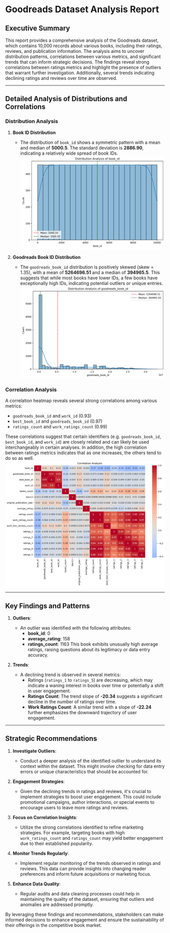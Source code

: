 # Goodreads Dataset Analysis Report

## Executive Summary

This report provides a comprehensive analysis of the Goodreads dataset, which contains 10,000 records about various books, including their ratings, reviews, and publication information. The analysis aims to uncover distribution patterns, correlations between various metrics, and significant trends that can inform strategic decisions. The findings reveal strong correlations between ratings metrics and highlight the presence of outliers that warrant further investigation. Additionally, several trends indicating declining ratings and reviews over time are observed.

---

## Detailed Analysis of Distributions and Correlations

### Distribution Analysis

1. **Book ID Distribution**
   - The distribution of `book_id` shows a symmetric pattern with a mean and median of **5000.5**. The standard deviation is **2886.90**, indicating a relatively wide spread of book IDs.
   ![Distribution of Book ID](./enhanced_distribution_book_id.png)

2. **Goodreads Book ID Distribution**
   - The `goodreads_book_id` distribution is positively skewed (skew = 1.35), with a mean of **5264696.51** and a median of **394965.5**. This suggests that while most books have lower IDs, a few books have exceptionally high IDs, indicating potential outliers or unique entries.
   ![Distribution of Goodreads Book ID](./enhanced_distribution_goodreads_book_id.png)

### Correlation Analysis

A correlation heatmap reveals several strong correlations among various metrics:

- `goodreads_book_id` and `work_id` (0.93)
- `best_book_id` and `goodreads_book_id` (0.97)
- `ratings_count` and `work_ratings_count` (0.99)
  
These correlations suggest that certain identifiers (e.g. `goodreads_book_id`, `best_book_id`, and `work_id`) are closely related and can likely be used interchangeably in certain analyses. In addition, the high correlation between ratings metrics indicates that as one increases, the others tend to do so as well.
![Correlation Heatmap](./correlation_heatmap.png)

---

## Key Findings and Patterns

1. **Outliers**: 
   - An outlier was identified with the following attributes:
     - **book_id**: 0
     - **average_rating**: 158
     - **ratings_count**: 1163
   This book exhibits unusually high average ratings, raising questions about its legitimacy or data entry accuracy.

2. **Trends**:
   - A declining trend is observed in several metrics:
     - Ratings (`ratings_1` to `ratings_5`) are decreasing, which may indicate a waning interest in books over time or potentially a shift in user engagement.
     - **Ratings Count**: The trend slope of **-20.34** suggests a significant decline in the number of ratings over time.
     - **Work Ratings Count**: A similar trend with a slope of **-22.24** further emphasizes the downward trajectory of user engagement.

---

## Strategic Recommendations

1. **Investigate Outliers**:
   - Conduct a deeper analysis of the identified outlier to understand its context within the dataset. This might involve checking for data entry errors or unique characteristics that should be accounted for.

2. **Engagement Strategies**:
   - Given the declining trends in ratings and reviews, it's crucial to implement strategies to boost user engagement. This could include promotional campaigns, author interactions, or special events to encourage users to leave more ratings and reviews.

3. **Focus on Correlation Insights**:
   - Utilize the strong correlations identified to refine marketing strategies. For example, targeting books with high `work_ratings_count` and `ratings_count` may yield better engagement due to their established popularity.

4. **Monitor Trends Regularly**:
   - Implement regular monitoring of the trends observed in ratings and reviews. This data can provide insights into changing reader preferences and inform future acquisitions or marketing focus.

5. **Enhance Data Quality**:
   - Regular audits and data cleaning processes could help in maintaining the quality of the dataset, ensuring that outliers and anomalies are addressed promptly.

By leveraging these findings and recommendations, stakeholders can make informed decisions to enhance engagement and ensure the sustainability of their offerings in the competitive book market.